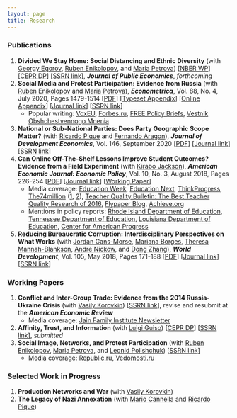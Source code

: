 ```yaml
---
layout: page
title: Research
---
```

### Publications

1. **Divided We Stay Home: Social Distancing and Ethnic Diversity** (with [Georgy Egorov](https://www.kellogg.northwestern.edu/faculty/egorov/htm/main.html), [Ruben Enikolopov](https://sites.google.com/site/rubenenikolopov/), and [Maria Petrova](https://sites.google.com/site/mariapetrovaphd/)) [[NBER WP](https://www.nber.org/papers/w27277)] [[CEPR DP](https://portal.cepr.org/discussion-paper/16490)] [[SSRN link](https://papers.ssrn.com/sol3/papers.cfm?abstract_id=3609527)], ***Journal of Public Economics***, *forthcoming*
2. **Social Media and Protest Participation: Evidence from Russia** (with [Ruben Enikolopov](https://sites.google.com/site/rubenenikolopov/) and [Maria Petrova](https://sites.google.com/site/mariapetrovaphd/)), **_Econometrica_**, Vol. 88, No. 4, July 2020, Pages 1479-1514 [[PDF](assets/ECTA14281.pdf)] [[Typeset Appendix](assets/ECTA14281_TypesetAppendix.pdf)] [[Online Appendix](assets/ECTA14281_OnlineAppendix.pdf)] [[Journal link](https://doi.org/10.3982/ECTA14281)] [[SSRN link](https://papers.ssrn.com/abstract=2696236)]
    - Popular writing: [VoxEU](https://voxeu.org/article/social-media-and-protest-participation), [Forbes.ru](https://www.forbes.ru/obshchestvo/392221-faktor-durova-vs-fabriki-trolley-kak-socseti-vliyayut-na-protesty), [FREE Policy Briefs](https://freepolicybriefs.org/2015/11/23/does-social-media-promote-protests-2/), [Vestnik Obshchestvennogo Mnenia](https://cyberleninka.ru/article/n/sotsialnye-media-i-politicheskie-protesty)
3. **National or Sub-National Parties: Does Party Geographic Scope Matter?** (with [Ricardo Pique](https://sites.google.com/site/piquericardo/home) and [Fernando Aragon](https://sites.google.com/view/fernandoaragon/home)), **_Journal of Development Economics_**, Vol. 146, September 2020 [[PDF](assets/Makarin_Pique_Aragon_JDE_2020.pdf)] [[Journal link](https://www.sciencedirect.com/science/article/abs/pii/S0304387820300912)] [[SSRN link](https://papers.ssrn.com/sol3/papers.cfm?abstract_id=2996172)]
4. **Can Online Off-The-Shelf Lessons Improve Student Outcomes? Evidence from a Field Experiment** (with [Kirabo Jackson](https://works.bepress.com/c_kirabo_jackson/)), ***American Economic Journal: Economic Policy***, Vol. 10, No. 3, August 2018, Pages 226-254 [[PDF](assets/AEJ_EP.pdf)]
[[Journal link](https://www.aeaweb.org/articles?id=10.1257/pol.20170211)]
[[Working Paper](assets/AEJ_revised_version.pdf)]
    - Media coverage: [Education Week](http://blogs.edweek.org/edweek/curriculum/2016/07/study_give_teachers_lesson_plans_not_professional_development.html?_ga=1.70657623.674026287.1468278369&cmp=SOC-SHR-twitter), [Education Next](https://www.educationnext.org/in-the-news-give-weak-teachers-good-lesson-plans-not-professional-development/), [ThinkProgress](https://thinkprogress.org/its-the-classroom-stupid-education-reform-needs-to-focus-on-teaching-and-learning-c5f67457ba7c/), [The74million](https://www.the74million.org/) ([1](https://www.the74million.org/article/the-74-interview-kirabo-jackson-on-the-importance-of-school-spending-soft-skills-and-teacher-quality/), [2](https://www.the74million.org/article/mcdougald-weisskirk-want-all-students-to-learn-make-sure-their-teachers-get-great-content-for-their-classrooms/)), [Teacher Quality Bulletin: The Best Teacher Quality Research of 2016](https://www.nctq.org/blog/The-best-teacher-quality-research-of-2016!), [Flypaper Blog](https://fordhaminstitute.org/national/commentary/can-online-lesson-plans-simplify-teaching), [Achieve.org](https://www.achieve.org/files/IMResearch2.0.pdf)
    - Mentions in policy reports: [Rhode Island Department of Education](https://www.ride.ri.gov/Portals/0/Uploads/Documents/Instruction-and-Assessment-World-Class-Standards/Curriculum/Curriculum%20Data%20Slides_public_final.pdf), [Tennessee Department of Education](https://www.tn.gov/content/dam/tn/stateboardofeducation/documents/sbe_workshop_january_25_2018/1-25-18%20Read%20to%20be%20Ready%20Update.pdf), [Louisiana Department of Education](https://www.louisianabelieves.com/docs/default-source/teacher-toolbox-resources/2017-pd-planning-guide-(fillable).pdf?sfvrsn=8), [Center for American Progress](https://www.americanprogress.org/issues/education-k-12/reports/2018/08/29/454705/curriculum-reform-nations-largest-school-districts/)
5. **Reducing Bureaucratic Corruption: Interdisciplinary Perspectives on What Works** (with [Jordan Gans-Morse](http://faculty.wcas.northwestern.edu/~jlg562/index.html), [Mariana Borges](https://www.marianaborges.info), [Theresa Mannah-Blankson](http://blogs.umass.edu/towusuda/), [Andre Nickow](https://scholar.google.com/citations?user=suy4wDQAAAAJ&hl=en), and [Dong Zhang](https://sites.google.com/site/poliscidongzhang/)), ***World Development***, Vol. 105, May 2018, Pages 171-188 [[PDF](assets/GansMorse_et_al_WD_2018.pdf)]
[[Journal link](https://www.sciencedirect.com/science/article/pii/S0305750X17304084)]
[[SSRN link](https://papers.ssrn.com/sol3/papers.cfm?abstract_id=2930520)]

### Working Papers

1. **Conflict and Inter-Group Trade: Evidence from the 2014 Russia-Ukraine Crisis** (with [Vasily Korovkin](https://sites.google.com/site/vaskorovkin/)) [[SSRN link](https://papers.ssrn.com/sol3/papers.cfm?abstract_id=3397276)], revise and resubmit at the ***American Economic Review***
    - Media coverage: [Jain Family Institute Newsletter](https://phenomenalworld.org/letters/overboard)
2. **Affinity, Trust, and Information** (with [Luigi Guiso](http://www.eief.it/eief/index.php/people/faculty-az?id=172)) [[CEPR DP](https://cepr.org/active/publications/discussion_papers/dp.php?dpno=15250)] [[SSRN link](https://papers.ssrn.com/sol3/papers.cfm?abstract_id=3686048)], *submitted*
3. **Social Image, Networks, and Protest Participation** (with [Ruben Enikolopov](https://sites.google.com/site/rubenenikolopov/), [Maria Petrova](https://sites.google.com/site/mariapetrovaphd/), and [Leonid Polishchuk](https://www.hse.ru/en/org/persons/65104)) [[SSRN link](https://papers.ssrn.com/sol3/papers.cfm?abstract_id=2940171)]
   - Media coverage: [Republic.ru](https://republic.ru/posts/l/827383), [Vedomosti.ru](https://www.vedomosti.ru/opinion/articles/2012/09/17/vospitanie_obschestva)

### Selected Work in Progress
1.  **Production Networks and War** (with [Vasily Korovkin](https://sites.google.com/site/vaskorovkin/))
2.  **The Legacy of Nazi Annexation** (with [Mario Cannella](https://www.mariocannella.com/) and [Ricardo Pique](https://sites.google.com/site/piquericardo/home))
